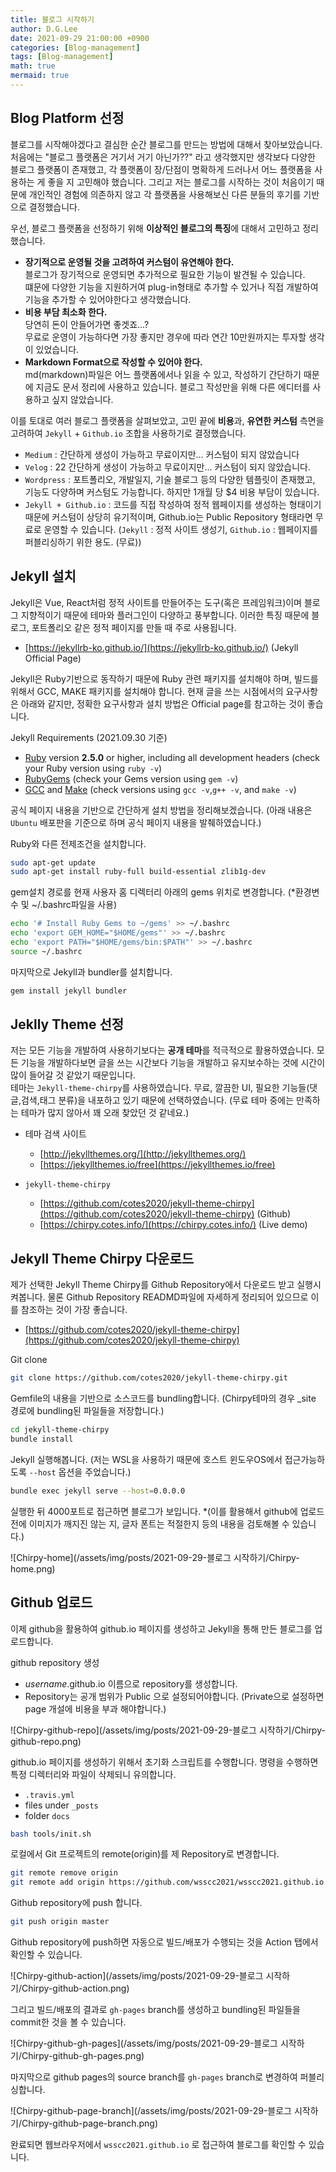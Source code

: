 ```yaml
---
title: 블로그 시작하기
author: D.G.Lee
date: 2021-09-29 21:00:00 +0900
categories: [Blog-management]
tags: [Blog-management]
math: true
mermaid: true
---
```


## Blog Platform 선정

블로그를 시작해야겠다고 결심한 순간 블로그를 만드는 방법에 대해서 찾아보았습니다. 처음에는 "블로그 플랫폼은 거기서 거기 아닌가??" 라고 생각했지만 생각보다 다양한 블로그 플랫폼이 존재했고, 각 플랫폼이 장/단점이 명확하게 드러나서 어느 플랫폼을 사용하는 게 좋을 지 고민해야 했습니다. 그리고 저는 블로그를 시작하는 것이 처음이기 때문에 개인적인 경험에 의존하지 않고 각 플랫폼을 사용해보신 다른 분들의 후기를 기반으로 결정했습니다.

우선, 블로그 플랫폼을 선정하기 위해 **이상적인 블로그의 특징**에 대해서 고민하고 정리했습니다.

- **장기적으로 운영될 것을 고려하여 커스텀이 유연해야 한다.**  
    블로그가 장기적으로 운영되면 추가적으로 필요한 기능이 발견될 수 있습니다.  
    떄문에 다양한 기능을 지원하거여 plug-in형태로 추가할 수 있거나 직접 개발하여 기능을 추가할 수 있어야한다고 생각했습니다.
- **비용 부담 최소화 한다.**  
    당연히 돈이 안들어가면 좋겟죠...?   
    무료로 운영이 가능하다면 가장 좋지만 경우에 따라 연간 10만원까지는 투자할 생각이 있었습니다.
- **Markdown Format으로 작성할 수 있어야 한다.**  
    md(markdown)파일은 어느 플랫폼에서나 읽을 수 있고, 작성하기 간단하기 때문에 지금도 문서 정리에 사용하고 있습니다. 블로그 작성만을 위해 다른 에디터를 사용하고 싶지 않았습니다.

이를 토대로 여러 블로그 플랫폼을 살펴보았고, 고민 끝에 **비용**과, **유연한 커스텀** 측면을 고려하여 `Jekyll` + `Github.io` 조합을 사용하기로 결정했습니다.

- `Medium` : 간단하게 생성이 가능하고 무료이지만... 커스텀이 되지 않았습니다
- `Velog` : 22 간단하게 생성이 가능하고 무료이지만... 커스텀이 되지 않았습니다.
- `Wordpress` : 포트폴리오, 개발일지, 기술 블로그 등의 다양한 템플릿이 존재했고, 기능도 다양하며 커스텀도 가능합니다. 하지만 1개월 당 $4 비용 부담이 있습니다.
- `Jekyll + Github.io` : 코드를 직접 작성하여 정적 웹페이지를 생성하는 형태이기 때문에 커스텀이 상당히 유기적이며, Github.io는 Public Repository 형태라면 무료로 운영할 수 있습니다. (`Jekyll` : 정적 사이트 생성기, `Github.io` : 웹페이지를 퍼블리싱하기 위한 용도. (무료))



## Jekyll 설치

Jekyll은 Vue, React처럼 정적 사이트를 만들어주는 도구(혹은 프레임워크)이며 블로그 지향적이기 때문에 테마와 플러그인이 다양하고 풍부합니다. 이러한 특징 때문에 블로그, 포트폴리오 같은 정적 페이지를 만들 때 주로 사용됩니다.

- [https://jekyllrb-ko.github.io/](https://jekyllrb-ko.github.io/) (Jekyll Official Page)

Jekyll은 Ruby기반으로 동작하기 때문에 Ruby 관련 패키지를 설치해야 하며, 빌드를 위해서 GCC, MAKE 패키지를 설치해야 합니다. 현재 글을 쓰는 시점에서의 요구사항은 아래와 같지만, 정확한 요구사항과 설치 방법은 Official page를 참고하는 것이 좋습니다.

Jekyll Requirements (2021.09.30 기준)

- [Ruby](https://www.ruby-lang.org/en/downloads/) version **2.5.0** or higher, including all development headers (check your Ruby version using `ruby -v`)
- [RubyGems](https://rubygems.org/pages/download) (check your Gems version using `gem -v`)
- [GCC](https://gcc.gnu.org/install/) and [Make](https://www.gnu.org/software/make/) (check versions using `gcc -v`,`g++ -v`, and `make -v`)



공식 페이지 내용을 기반으로 간단하게 설치 방법을 정리해보겠습니다. (아래 내용은 `Ubuntu` 배포판을 기준으로 하며 공식 페이지 내용을 발췌하였습니다.)

Ruby와 다른 전제조건을 설치합니다.

```bash
sudo apt-get update
sudo apt-get install ruby-full build-essential zlib1g-dev
```

gem설치 경로를 현재 사용자 홈 디렉터리 아래의 gems 위치로 변경합니다. (*환경변수 및 ~/.bashrc파일을 사용)

```bash
echo '# Install Ruby Gems to ~/gems' >> ~/.bashrc
echo 'export GEM_HOME="$HOME/gems"' >> ~/.bashrc
echo 'export PATH="$HOME/gems/bin:$PATH"' >> ~/.bashrc
source ~/.bashrc
```

마지막으로 Jekyll과 bundler를 설치합니다.

```bash
gem install jekyll bundler
```



## Jeklly Theme 선정

저는 모든 기능을 개발하여 사용하기보다는 **공개 테마**를 적극적으로 활용하였습니다. 모든 기능을 개발하다보면 글을 쓰는 시간보다 기능을 개발하고 유지보수하는 것에 시간이 많이 들어갈 것 같았기 때문입니다.  
테마는 `Jekyll-theme-chirpy`를 사용하였습니다. 무료, 깔끔한 UI, 필요한 기능들(댓글,검색,태그 분류)을 내포하고 있기 때문에 선택하였습니다. (무료 테마 중에는 만족하는 테마가 많지 않아서 꽤 오래 찾았던 것 같네요.)

- 테마 검색 사이트
    - [http://jekyllthemes.org/](http://jekyllthemes.org/)
    - [https://jekyllthemes.io/free](https://jekyllthemes.io/free)

- `jekyll-theme-chirpy`
    - [https://github.com/cotes2020/jekyll-theme-chirpy](https://github.com/cotes2020/jekyll-theme-chirpy) (Github)
    - [https://chirpy.cotes.info/](https://chirpy.cotes.info/) (Live demo)



## Jekyll Theme Chirpy 다운로드

제가 선택한 Jekyll Theme Chirpy를 Github Repository에서 다운로드 받고 실행시켜봅니다. 물론 Github Repository READMD파일에 자세하게 정리되어 있으므로 이를 참조하는 것이 가장 좋습니다.

- [https://github.com/cotes2020/jekyll-theme-chirpy](https://github.com/cotes2020/jekyll-theme-chirpy)

Git clone

```bash
git clone https://github.com/cotes2020/jekyll-theme-chirpy.git
```

Gemfile의 내용을 기반으로 소스코드를 bundling합니다. (Chirpy테마의 경우 _site 경로에 bundling된 파일들을 저장합니다.)

```bash
cd jekyll-theme-chirpy 
bundle install
```

Jekyll 실행해봅니다. (저는 WSL을 사용하기 때문에 호스트 윈도우OS에서 접근가능하도록 `--host` 옵션을 주었습니다.)

```bash
bundle exec jekyll serve --host=0.0.0.0
```

실행한 뒤 4000포트로 접근하면 블로그가 보입니다. *(이를 활용해서 github에 업로드 전에 이미지가 깨지진 않는 지, 글자 폰트는 적절한지 등의 내용을 검토해볼 수 있습니다.)

![Chirpy-home](/assets/img/posts/2021-09-29-블로그 시작하기/Chirpy-home.png)



## Github 업로드

이제 github을 활용하여 github.io 페이지를 생성하고 Jekyll을 통해 만든 블로그를 업로드합니다.

github repository 생성

- *username*.github.io 이름으로 repository를 생성합니다.
- Repository는 공개 범위가 Public 으로 설정되어야합니다. (Private으로 설정하면 page 개설에 비용을 부과 해야합니다.)

![Chirpy-github-repo](/assets/img/posts/2021-09-29-블로그 시작하기/Chirpy-github-repo.png)

github.io 페이지를 생성하기 위해서 초기화 스크립트를 수행합니다. 명령을 수행하면 특정 디렉터리와 파일이 삭제되니 유의합니다.

- `.travis.yml`
- files under `_posts`
- folder `docs`

```bash
bash tools/init.sh
```

로컬에서 Git 프로젝트의 remote(origin)를 제 Repository로 변경합니다.

```bash
git remote remove origin 
git remote add origin https://github.com/wsscc2021/wsscc2021.github.io.git
```

Github repository에 push 합니다.

```bash
git push origin master
```

Github repository에 push하면 자동으로 빌드/배포가 수행되는 것을 Action 탭에서 확인할 수 있습니다.

![Chirpy-github-action](/assets/img/posts/2021-09-29-블로그 시작하기/Chirpy-github-action.png)

그리고 빌드/배포의 결과로 `gh-pages` branch를 생성하고 bundling된 파일들을 commit한 것을 볼 수 있습니다.

![Chirpy-github-gh-pages](/assets/img/posts/2021-09-29-블로그 시작하기/Chirpy-github-gh-pages.png)

마지막으로 github pages의 source branch를 `gh-pages` branch로 변경하여 퍼블리싱합니다.

![Chirpy-github-page-branch](/assets/img/posts/2021-09-29-블로그 시작하기/Chirpy-github-page-branch.png)


완료되면 웹브라우저에서 `wsscc2021.github.io` 로 접근하여 블로그를 확인할 수 있습니다.